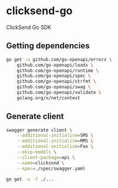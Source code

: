 # clicksend-go

ClickSend Go SDK

## Getting dependencies

```sh
go get -u github.com/go-openapi/errors \
    github.com/go-openapi/loads \
    github.com/go-openapi/runtime \
    github.com/go-openapi/spec \
    github.com/go-openapi/strfmt \
    github.com/go-openapi/swag \
    github.com/go-openapi/validate \
    golang.org/x/net/context
```

## Generate client

```sh
swagger generate client \
    --additional-initialism=SMS \
    --additional-initialism=MMS \
    --additional-initialism=Fax \
    --skip-models \
    --client-package=api \
    --name=clicksend \
    --spec=./spec/swagger.yaml

go get -u -f ./...
```

